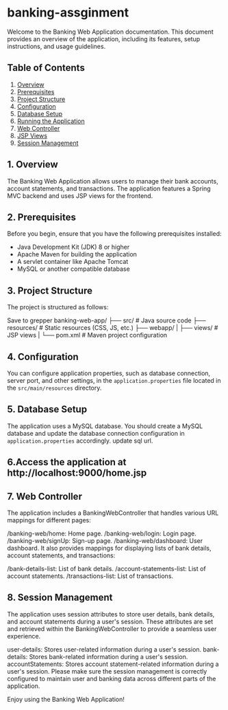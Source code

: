 # banking-assginment

Welcome to the Banking Web Application documentation. This document provides an overview of the application, including its features, setup instructions, and usage guidelines.

## Table of Contents

1. [Overview](#overview)
2. [Prerequisites](#prerequisites)
3. [Project Structure](#project-structure)
4. [Configuration](#configuration)
5. [Database Setup](#database-setup)
6. [Running the Application](#running-the-application)
7. [Web Controller](#web-controller)
8. [JSP Views](#jsp-views)
9. [Session Management](#session-management)

## 1. Overview

The Banking Web Application allows users to manage their bank accounts, account statements, and transactions. The application features a Spring MVC backend and uses JSP views for the frontend.

## 2. Prerequisites

Before you begin, ensure that you have the following prerequisites installed:

- Java Development Kit (JDK) 8 or higher
- Apache Maven for building the application
- A servlet container like Apache Tomcat
- MySQL or another compatible database

## 3. Project Structure

The project is structured as follows:

Save to grepper
banking-web-app/
├── src/ # Java source code
├── resources/ # Static resources (CSS, JS, etc.)
├── webapp/
| ├── views/ # JSP views
| 
└── pom.xml # Maven project configuration



## 4. Configuration

You can configure application properties, such as database connection, server port, and other settings, in the `application.properties` file located in the `src/main/resources` directory.

## 5. Database Setup

The application uses a MySQL database. You should create a MySQL database and update the database connection configuration in `application.properties` accordingly. update sql url.



## 6.Access the application at http://localhost:9000/home.jsp

## 7. Web Controller
The application includes a BankingWebController that handles various URL mappings for different pages:

/banking-web/home: Home page.
/banking-web/login: Login page.
/banking-web/signUp: Sign-up page.
/banking-web/dashboard: User dashboard.
It also provides mappings for displaying lists of bank details, account statements, and transactions:

/bank-details-list: List of bank details.
/account-statements-list: List of account statements.
/transactions-list: List of transactions.

## 8. Session Management
The application uses session attributes to store user details, bank details, and account statements during a user's session. These attributes are set and retrieved within the BankingWebController to provide a seamless user experience.

user-details: Stores user-related information during a user's session.
bank-details: Stores bank-related information during a user's session.
accountStatements: Stores account statement-related information during a user's session.
Please make sure the session management is correctly configured to maintain user and banking data across different parts of the application.

Enjoy using the Banking Web Application!

